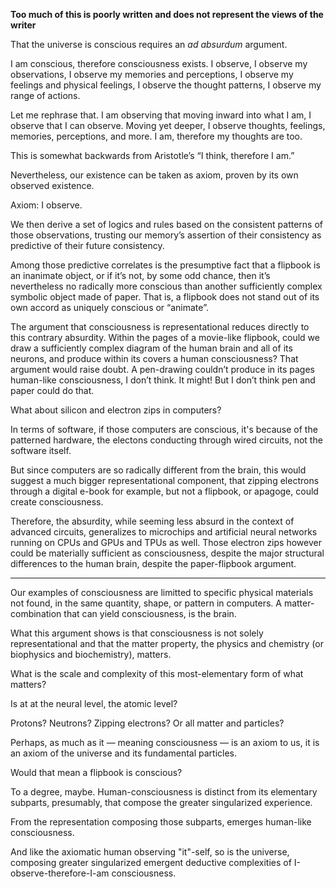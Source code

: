 **Too much of this is poorly written and does not represent the views of the writer**

That the universe is conscious requires an *ad absurdum* argument.

I am conscious, therefore consciousness exists. I observe, I observe my observations, I observe my memories and perceptions, I observe my feelings and physical feelings, I observe the thought patterns, I observe my range of actions.

Let me rephrase that. I am observing that moving inward into what I am, I observe that I can observe. Moving yet deeper, I observe thoughts, feelings, memories, perceptions, and more. I am, therefore my thoughts are too.

This is somewhat backwards from Aristotle’s “I think, therefore I am.”

Nevertheless, our existence can be taken as axiom, proven by its own observed existence.

Axiom: I observe.

We then derive a set of logics and rules based on the consistent patterns of those observations, trusting our memory’s assertion of their consistency as predictive of their future consistency.

Among those predictive correlates is the presumptive fact that a flipbook is an inanimate object, or if it’s not, by some odd chance, then it’s nevertheless no radically more conscious than another sufficiently complex symbolic object made of paper. That is, a flipbook does not stand out of its own accord as uniquely conscious or “animate”. 

The argument that consciousness is representational reduces directly to this contrary absurdity. Within the pages of a movie-like flipbook, could we draw a sufficiently complex diagram of the human brain and all of its neurons, and produce within its covers a human consciousness? That argument would raise doubt. A pen-drawing couldn’t produce in its pages human-like consciousness, I don’t think. It might! But I don’t think pen and paper could do that. 

What about silicon and electron zips in computers?

In terms of software, if those computers are conscious, it's because of the patterned hardware, the electons conducting through wired circuits, not the software itself.

But since computers are so radically different from the brain, this would suggest a much bigger representational component, that zipping electrons through a digital e-book for example, but not a flipbook, or apagoge, could create consciousness. 

Therefore, the absurdity, while seeming less absurd in the context of advanced circuits, generalizes to microchips and artificial neural networks running on CPUs and GPUs and TPUs as well. Those electron zips however could be materially sufficient as consciousness, despite the major structural differences to the human brain, despite the paper-flipbook argument.

---

Our examples of consciousness are limitted to specific physical materials not found, in the same quantity, shape, or pattern in computers. A matter-combination that can yield consciousness, is the brain. 

What this argument shows is that consciousness is not solely representational and that the matter property, the physics and chemistry (or biophysics and biochemistry), matters.

What is the scale and complexity of this most-elementary form of what matters?

Is at at the neural level, the atomic level?

Protons? Neutrons? Zipping electrons? Or all matter and particles?

Perhaps, as much as it — meaning consciousness — is an axiom to us, it is an axiom of the universe and its fundamental particles.

Would that mean a flipbook is conscious?

To a degree, maybe. Human-consciousness is distinct from its elementary subparts, presumably, that compose the greater singularized experience.

From the representation composing those subparts, emerges human-like consciousness.

And like the axiomatic human observing "it"-self, so is the universe, composing greater singularized emergent deductive complexities of I-observe-therefore-I-am consciousness.
